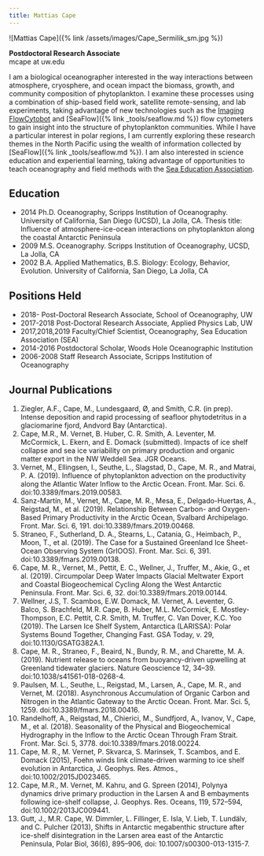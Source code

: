 ```yaml
---
title: Mattias Cape
---
```

![Mattias Cape]({% link /assets/images/Cape_Sermilik_sm.jpg %})

**Postdoctoral Research Associate**  
mcape at uw.edu

I am a biological oceanographer interested in the way interactions between atmosphere, cryosphere, and ocean impact the biomass, growth, and community composition of phytoplankton. I examine these processes using a combination of ship-based field work, satellite remote-sensing, and lab experiments, taking advantage of new technologies such as the [Imaging FlowCytobot](https://www2.whoi.edu/staff/hsosik/ifcb/) and [SeaFlow]({% link _tools/seaflow.md %}) flow cytometers to gain insight into the structure of phytoplankton communities.
While I have a particular interest in polar regions, I am currently exploring these research themes in the North Pacific using the wealth of information collected by [SeaFlow]({% link _tools/seaflow.md %}). I am also interested in science education and experiential learning, taking advantage of opportunities to teach oceanography and field methods with the [Sea Education Association](https://www.sea.edu).

## Education
* 2014	  Ph.D. Oceanography, Scripps Institution of Oceanography. University of California, San Diego (UCSD), La Jolla, CA. Thesis title: Influence of atmosphere-ice-ocean interactions on phytoplankton along the coastal Antarctic Peninsula
* 2009		M.S. Oceanography. Scripps Institution of Oceanography, UCSD, La Jolla, CA
* 2002		B.A. Applied Mathematics, B.S. Biology: Ecology, Behavior, Evolution. University of California, San Diego, La Jolla, CA

## Positions Held
* 2018-           Post-Doctoral Research Associate, School of Oceanography, UW
* 2017-2018	      Post-Doctoral Research Associate, Applied Physics Lab, UW
* 2017,2018,2019	Faculty/Chief Scientist, Oceanography, Sea Education Association (SEA)
* 2014-2016	      Postdoctoral Scholar, Woods Hole Oceanographic Institution
* 2006-2008	      Staff Research Associate, Scripps Institution of Oceanography

## Journal Publications
1. Ziegler, A.F., Cape, M., Lundesgaard, Ø, and Smith, C.R. (in prep). Intense deposition and rapid processing of seafloor phytodetritus in a glaciomarine fjord, Andvord Bay (Antarctica).
1. Cape, M.R., M. Vernet, B. Huber, C. R. Smith, A. Leventer, M. McCormick, L. Ekern, and E. Domack (submitted). Impacts of ice shelf collapse and sea ice variability on primary production and organic matter export in the NW Weddell Sea. JGR Oceans.
1. Vernet, M., Ellingsen, I., Seuthe, L., Slagstad, D., Cape, M. R., and Matrai, P. A. (2019). Influence of phytoplankton advection on the productivity along the Atlantic Water Inflow to the Arctic Ocean. Front. Mar. Sci. 6. doi:10.3389/fmars.2019.00583.
1. Sanz-Martín, M., Vernet, M., Cape, M. R., Mesa, E., Delgado-Huertas, A., Reigstad, M., et al. (2019). Relationship Between Carbon- and Oxygen-Based Primary Productivity in the Arctic Ocean, Svalbard Archipelago. Front. Mar. Sci. 6, 191. doi:10.3389/fmars.2019.00468.
1. Straneo, F., Sutherland, D. A., Stearns, L., Catania, G., Heimbach, P., Moon, T., et al. (2019). The Case for a Sustained Greenland Ice Sheet-Ocean Observing System (GrIOOS). Front. Mar. Sci. 6, 391. doi:10.3389/fmars.2019.00138.
1. Cape, M. R., Vernet, M., Pettit, E. C., Wellner, J., Truffer, M., Akie, G., et al. (2019). Circumpolar Deep Water Impacts Glacial Meltwater Export and Coastal Biogeochemical Cycling Along the West Antarctic Peninsula. Front. Mar. Sci. 6, 32. doi:10.3389/fmars.2019.00144.
1. Wellner, J.S, T. Scambos, E.W. Domack, M. Vernet, A. Leventer, G. Balco, S. Brachfeld, M.R. Cape, B. Huber, M.L. McCormick, E. Mostley-Thompson, E.C. Pettit, C.R. Smith, M. Truffer, C. Van Dover, K.C. Yoo (2019). The Larsen Ice Shelf System, Antarctica (LARISSA): Polar Systems Bound Together, Changing Fast. GSA Today, v. 29, doi:10.1130/GSATG382A.1.
1. Cape, M. R., Straneo, F., Beaird, N., Bundy, R. M., and Charette, M. A. (2019). Nutrient release to oceans from buoyancy-driven upwelling at Greenland tidewater glaciers. Nature Geoscience 12, 34–39. doi:10.1038/s41561-018-0268-4.
1. Paulsen, M. L., Seuthe, L., Reigstad, M., Larsen, A., Cape, M. R., and Vernet, M. (2018). Asynchronous Accumulation of Organic Carbon and Nitrogen in the Atlantic Gateway to the Arctic Ocean. Front. Mar. Sci. 5, 1259. doi:10.3389/fmars.2018.00416.
1. Randelhoff, A., Reigstad, M., Chierici, M., Sundfjord, A., Ivanov, V., Cape, M., et al. (2018). Seasonality of the Physical and Biogeochemical Hydrography in the Inflow to the Arctic Ocean Through Fram Strait. Front. Mar. Sci. 5, 3778. doi:10.3389/fmars.2018.00224.
1. Cape, M. R., M. Vernet, P. Skvarca, S. Marinsek, T. Scambos, and E. Domack (2015), Foehn winds link climate-driven warming to ice shelf evolution in Antarctica, J. Geophys. Res. Atmos., doi:10.1002/2015JD023465.
1. Cape, M.R., M. Vernet, M. Kahru, and G. Spreen (2014), Polynya dynamics drive primary production in the Larsen A and B embayments following ice-shelf collapse, J. Geophys. Res. Oceans, 119, 572–594, doi:10.1002/2013JC009441.
1. Gutt, J., M.R. Cape, W. Dimmler, L. Fillinger, E. Isla, V. Lieb, T. Lundälv, and C. Pulcher (2013), Shifts in Antarctic megabenthic structure after ice-shelf disintegration in the Larsen area east of the Antarctic Peninsula, Polar Biol, 36(6), 895–906, doi: 10.1007/s00300-013-1315-7.
